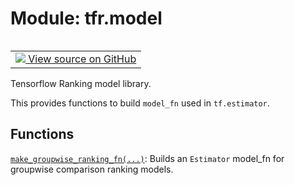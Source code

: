 <div itemscope itemtype="http://developers.google.com/ReferenceObject">
<meta itemprop="name" content="tfr.model" />
<meta itemprop="path" content="Stable" />
</div>

# Module: tfr.model

<!-- Insert buttons and diff -->

<table class="tfo-notebook-buttons tfo-api" align="left">

<td>
  <a target="_blank" href="https://github.com/tensorflow/ranking/tree/master/tensorflow_ranking/python/model.py">
    <img src="https://www.tensorflow.org/images/GitHub-Mark-32px.png" />
    View source on GitHub
  </a>
</td></table>

Tensorflow Ranking model library.


This provides functions to build `model_fn` used in `tf.estimator`.

## Functions

[`make_groupwise_ranking_fn(...)`](../tfr/model/make_groupwise_ranking_fn.md):
Builds an `Estimator` model_fn for groupwise comparison ranking models.
